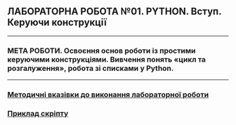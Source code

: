 ## **ЛАБОРАТОРНА РОБОТА №01. PYTHON. Вступ. Керуючи конструкції**
---
### **МЕТА РОБОТИ**.  Освоєння основ роботи із простими керуючими конструкціями. Вивчення понять «цикл та розгалуження», робота зі списками у Python.
---
### [**Методичні вказівки до виконання лабораторної роботи**](/LAB/Lab_01/MPT_Lab_01_Python_fin.pdf)
### [**Приклад скріпту**](/LAB/Lab_01/Lab_1_test.ipynb)
